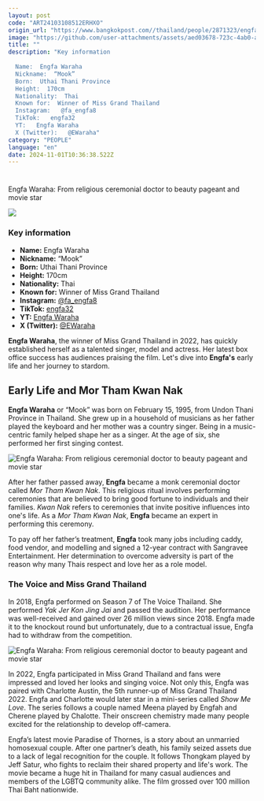 ```yaml
---
layout: post
code: "ART24103108512ERHXO"
origin_url: "https://www.bangkokpost.com//thailand/people/2871323/engfa-waraha-from-religious-ceremonial-doctor-to-beauty-pageant-and-movie-star"
image: "https://github.com/user-attachments/assets/aed03678-723c-4ab0-a1d8-8962fb5376b6"
title: ""
description: "Key information 
 
  Name:  Engfa Waraha 
  Nickname:  “Mook”  
  Born:  Uthai Thani Province 
  Height:  170cm 
  Nationality:  Thai 
  Known for:  Winner of Miss Grand Thailand   
  Instagram:   @fa_engfa8  
  TikTok:   engfa32  
  YT:   Engfa Waraha  
  X (Twitter):   @EWaraha"
category: "PEOPLE"
language: "en"
date: 2024-11-01T10:36:38.522Z
---
```


# 

Engfa Waraha: From religious ceremonial doctor to beauty pageant and movie star

![](https://github.com/user-attachments/assets/bfb9f94d-99e0-4935-a7ef-e774f8481e0f)

### Key information 

*   **Name:** Engfa Waraha 
*   **Nickname:** “Mook”  
*   **Born:** Uthai Thani Province 
*   **Height:** 170cm 
*   **Nationality:** Thai
*   **Known for:** Winner of Miss Grand Thailand     
*   **Instagram:** [@fa\_engfa8](https://www.instagram.com/fa_engfa8/)
*   **TikTok:** [engfa32](https://www.tiktok.com/@engfa32)
*   **YT:** [Engfa Waraha](https://www.youtube.com/@engfawaraha9454)
*   **X (Twitter):** [@EWaraha](https://x.com/EWaraha)

**Engfa Waraha**, the winner of Miss Grand Thailand in 2022, has quickly established herself as a talented singer, model and actress. Her latest box office success has audiences praising the film. Let's dive into **Engfa's** early life and her journey to stardom.

Early Life and Mor Tham Kwan Nak
--------------------------------

**Engfa Waraha** or “Mook” was born on February 15, 1995, from Undon Thani Province in Thailand. She grew up in a household of musicians as her father played the keyboard and her mother was a country singer. Being in a music-centric family helped shape her as a singer. At the age of six, she performed her first singing contest. 

![Engfa Waraha: From religious ceremonial doctor to beauty pageant and movie star](https://static.bangkokpost.com/media/content/20240924/5282458.jpg)

After her father passed away, **Engfa** became a monk ceremonial doctor called _Mor Tham Kwan Nak_. This religious ritual involves performing ceremonies that are believed to bring good fortune to individuals and their families. _Kwan Nak_ refers to ceremonies that invite positive influences into one's life. As a _Mor Tham Kwan Nak_, **Engfa** became an expert in performing this ceremony.   

To pay off her father’s treatment, **Engfa** took many jobs including caddy, food vendor, and modelling and signed a 12-year contract with Sangravee Entertainment. Her determination to overcome adversity is part of the reason why many Thais respect and love her as a role model.    

### The Voice and Miss Grand Thailand

In 2018, Engfa performed on Season 7 of The Voice Thailand. She performed _Yak Jer Kon Jing Jai_ and passed the audition. Her performance was well-received and gained over 26 million views since 2018. Engfa made it to the knockout round but unfortunately, due to a contractual issue, Engfa had to withdraw from the competition. 

![Engfa Waraha: From religious ceremonial doctor to beauty pageant and movie star](https://github.com/user-attachments/assets/ef412bbd-1b89-44ff-81fe-16ed5eb175ca)

In 2022, Engfa participated in Miss Grand Thailand and fans were impressed and loved her looks and singing voice. Not only this, Engfa was paired with Charlotte Austin, the 5th runner-up of Miss Grand Thailand 2022. Engfa and Charlotte would later star in a mini-series called _Show Me Love_. The series follows a couple named Meena played by Engfah and Cherene played by Chalotte. Their onscreen chemistry made many people excited for the relationship to develop off-camera.     

Engfa’s latest movie Paradise of Thornes, is a story about an unmarried homosexual couple. After one partner’s death, his family seized assets due to a lack of legal recognition for the couple. It follows Thongkam played by Jeff Satur, who fights to reclaim their shared property and life's work. The movie became a huge hit in Thailand for many casual audiences and members of the LGBTQ community alike. The film grossed over 100 million Thai Baht nationwide.